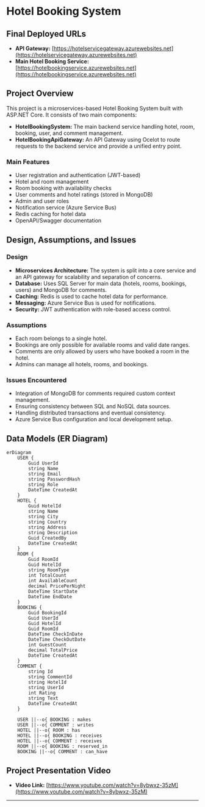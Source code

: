# Hotel Booking System

## Final Deployed URLs

- **API Gateway:** [https://hotelservicegateway.azurewebsites.net](https://hotelservicegateway.azurewebsites.net)
- **Main Hotel Booking Service:** [https://hotelbookingservice.azurewebsites.net](https://hotelbookingservice.azurewebsites.net)

## Project Overview

This project is a microservices-based Hotel Booking System built with ASP.NET Core. It consists of two main components:

- **HotelBookingSystem:** The main backend service handling hotel, room, booking, user, and comment management.
- **HotelBookingApiGateway:** An API Gateway using Ocelot to route requests to the backend service and provide a unified entry point.

### Main Features
- User registration and authentication (JWT-based)
- Hotel and room management
- Room booking with availability checks
- User comments and hotel ratings (stored in MongoDB)
- Admin and user roles
- Notification service (Azure Service Bus)
- Redis caching for hotel data
- OpenAPI/Swagger documentation

## Design, Assumptions, and Issues

### Design
- **Microservices Architecture:** The system is split into a core service and an API gateway for scalability and separation of concerns.
- **Database:** Uses SQL Server for main data (hotels, rooms, bookings, users) and MongoDB for comments.
- **Caching:** Redis is used to cache hotel data for performance.
- **Messaging:** Azure Service Bus is used for notifications.
- **Security:** JWT authentication with role-based access control.

### Assumptions
- Each room belongs to a single hotel.
- Bookings are only possible for available rooms and valid date ranges.
- Comments are only allowed by users who have booked a room in the hotel.
- Admins can manage all hotels, rooms, and bookings.

### Issues Encountered
- Integration of MongoDB for comments required custom context management.
- Ensuring consistency between SQL and NoSQL data sources.
- Handling distributed transactions and eventual consistency.
- Azure Service Bus configuration and local development setup.

## Data Models (ER Diagram)

```mermaid
erDiagram
    USER {
        Guid UserId
        string Name
        string Email
        string PasswordHash
        string Role
        DateTime CreatedAt
    }
    HOTEL {
        Guid HotelId
        string Name
        string City
        string Country
        string Address
        string Description
        Guid CreatedBy
        DateTime CreatedAt
    }
    ROOM {
        Guid RoomId
        Guid HotelId
        string RoomType
        int TotalCount
        int AvailableCount
        decimal PricePerNight
        DateTime StartDate
        DateTime EndDate
    }
    BOOKING {
        Guid BookingId
        Guid UserId
        Guid HotelId
        Guid RoomId
        DateTime CheckInDate
        DateTime CheckOutDate
        int GuestCount
        decimal TotalPrice
        DateTime CreatedAt
    }
    COMMENT {
        string Id
        string CommentId
        string HotelId
        string UserId
        int Rating
        string Text
        DateTime CreatedAt
    }
    
    USER ||--o{ BOOKING : makes
    USER ||--o{ COMMENT : writes
    HOTEL ||--o{ ROOM : has
    HOTEL ||--o{ BOOKING : receives
    HOTEL ||--o{ COMMENT : receives
    ROOM ||--o{ BOOKING : reserved_in
    BOOKING ||--o{ COMMENT : can_have
```

## Project Presentation Video

- **Video Link:** [https://www.youtube.com/watch?v=8ybwxz-35zM](https://www.youtube.com/watch?v=8ybwxz-35zM)

---

